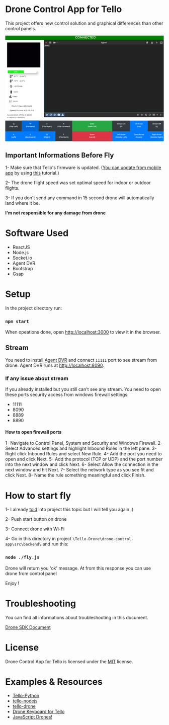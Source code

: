 # Drone Control App for Tello

This project offers new control solution and graphical differences than other control panels.

![](https://github.com/MEmirAkay/drone-control-app/blob/master/src/components/img/control.PNG)

## Important Informations Before Fly
1- Make sure that Tello's firmware is updated. 
([You can update from mobile app](https://play.google.com/store/apps/details?id=com.ryzerobotics.tello&hl=en&gl=US) by using [this](https://youtu.be/zHYj1hzlH20?t=18) tutorial.)

2- The drone flight speed was set optimal speed for indoor or outdoor flights.

3- If you don't send any command in 15 second drone will automatically land where it be.

**I'm not responsible for any damage from drone**

# Software Used

* ReactJS
* Node.js
* Socket.io
* Agent DVR
* Bootstrap
* Gsap


# Setup
In the project directory run:
### `npm start`
When opeations done, open [http://localhost:3000](http://localhost:3000) to view it in the browser.

## Stream

You need to install [Agent DVR](https://www.home-assistant.io/integrations/agent_dvr/) and connect `11111` port to see stream from drone.
Agent DVR runs at [http://localhost:8090](http://localhost:8090).

### If any issue about stream
If you already installed but you still can't see any stream. You need to open these ports security access from windows firewall settings:
* 11111
* 8090
* 8889
* 8890

#### How to open firewall ports 
1- Navigate to Control Panel, System and Security and Windows Firewall.
2- Select Advanced settings and highlight Inbound Rules in the left pane.
3- Right click Inbound Rules and select New Rule.
4- Add the port you need to open and click Next.
5- Add the protocol (TCP or UDP) and the port number into the next window and click Next.
6- Select Allow the connection in the next window and hit Next.
7- Select the network type as you see fit and click Next.
8- Name the rule something meaningful and click Finish.


# How to start fly 

1- I already [told](http://localhost:3000/connection) into project this topic but I will tell you again :)

2- Push start button on drone

3- Connect drone with Wi-Fi

4- Go in this directory in project `\Tello-Drone\drone-control-app\src\backend\` and run this:

### `node ./fly.js`

Drone will return you 'ok' message. At from this response you can use drone from control panel

Enjoy !

# Troubleshooting
You can find all informations about troubleshooting in this document.

[Drone SDK Document](https://dl-cdn.ryzerobotics.com/downloads/Tello/Tello%20SDK%202.0%20User%20Guide.pdf)


# License 

Drone Control App for Tello is licensed under the [MIT](https://github.com/MEmirAkay/drone-control-app/blob/master/LICENSE) license.

# Examples & Resources

* [Tello-Python](https://github.com/dji-sdk/Tello-Python)
* [tello-nodejs](https://github.com/jsolderitsch/tello-nodejs)
* [tello-drone](https://github.com/AlexanderGranhof/tello-drone#readme)
* [Drone Keyboard for Tello](https://github.com/dnomak/drone-keyboard)
* [JavaScript Drones!](https://github.com/wesbos/javascript-drones)
